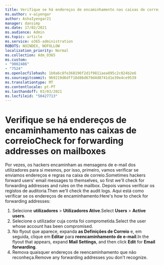 ```yaml
---
title: Verifique se há endereços de encaminhamento nas caixas de correio
ms.author: v-aiyengar
author: AshaIyengar21
manager: dansimp
ms.date: 17/02/2021
ms.audience: Admin
ms.topic: article
ms.service: o365-administration
ROBOTS: NOINDEX, NOFOLLOW
localization_priority: Normal
ms.collection: Adm_O365
ms.custom:
- "9002486"
- "7524"
ms.openlocfilehash: 1b0a6c8fe368196f2d1f9811aea895c2c024b2e6
ms.sourcegitcommit: 969219d6dff18d86d679d4d8741d1e39e4ce9539
ms.translationtype: MT
ms.contentlocale: pt-PT
ms.lasthandoff: 03/03/2021
ms.locfileid: "50427713"
---
```

# <a name="check-for-forwarding-addresses-on-mailboxes"></a><span data-ttu-id="54cf7-102">Verifique se há endereços de encaminhamento nas caixas de correio</span><span class="sxs-lookup"><span data-stu-id="54cf7-102">Check for forwarding addresses on mailboxes</span></span>

<span data-ttu-id="54cf7-103">Por vezes, os hackers encaminham as mensagens de e-mail dos utilizadores para si mesmos, por isso, primeiro, vamos verificar se enviamos endereços e regras na caixa de correio.</span><span class="sxs-lookup"><span data-stu-id="54cf7-103">Sometimes hackers forward users' email messages to themselves, so first we'll check for forwarding addresses and rules on the mailbox.</span></span> <span data-ttu-id="54cf7-104">Depois vamos verificar os registos de auditoria.</span><span class="sxs-lookup"><span data-stu-id="54cf7-104">Then we'll check the audit logs.</span></span> <span data-ttu-id="54cf7-105">Aqui está como verificar se os endereços de encaminhamento:</span><span class="sxs-lookup"><span data-stu-id="54cf7-105">Here's how to check for forwarding addresses:</span></span>

1. <span data-ttu-id="54cf7-106">Selecione **utilizadores**  >  **Utilizadores Ative**.</span><span class="sxs-lookup"><span data-stu-id="54cf7-106">Select **Users** > **Active users**.</span></span>
1. <span data-ttu-id="54cf7-107">Selecione o utilizador cuja conta foi comprometida.</span><span class="sxs-lookup"><span data-stu-id="54cf7-107">Select the user whose account has been compromised.</span></span>
1. <span data-ttu-id="54cf7-108">No flyout que aparece, expanda **as Definições de Correio** e, em seguida, clique em **Editar** para **reencaminhamento de e-mail**.</span><span class="sxs-lookup"><span data-stu-id="54cf7-108">In the flyout that appears, expand **Mail Settings**, and then click **Edit** for **Email forwarding**.</span></span>
1. <span data-ttu-id="54cf7-109">Remova quaisquer endereços de reencaminhamento que não reconheça.</span><span class="sxs-lookup"><span data-stu-id="54cf7-109">Remove any forwarding addresses you don't recognize.</span></span>